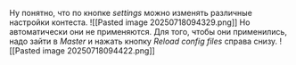 Ну понятно, что по кнопке *settings* можно изменять различные настройки контеста.
![[Pasted image 20250718094329.png]]
Но автоматически они не применяются. Для того, чтобы они применились, надо зайти в *Master* и нажать кнопку *Reload config files* справа снизу.
![[Pasted image 20250718094422.png]]
